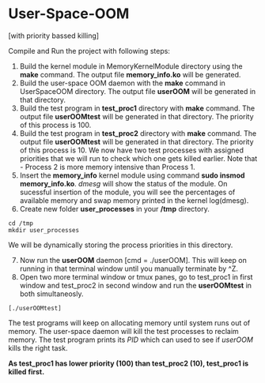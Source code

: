 # User-Space-OOM
[with priority bassed killing]

Compile and Run the project with following steps:
1. Build the kernel module in MemoryKernelModule directory using the **make** command. The output file **memory_info.ko** will be generated.
2. Build the user-space OOM daemon with the **make** command in UserSpaceOOM directory. The output file **userOOM** will be generated in that directory.
3. Build the test program in **test_proc1** directory with **make** command. The output file **userOOMtest** will be generated in that directory. The priority of this process is 100.
4. Build the test program in **test_proc2** directory with **make** command. The output file **userOOMtest** will be generated in that directory. The priority of this process is 10. We now have two test processes with assigned priorities that we will run to check which one gets killed earlier. Note that - Process 2 is more memory intensive than Process 1.
5. Insert the **memory_info** kernel module using command **sudo insmod memory_info.ko**. *dmesg* will show the status of the module. On sucessful insertion of the module, you will see the percentages of available memory and swap memory printed in the kernel log(dmesg).
6. Create new folder **user_processes** in your **/tmp** directory.
```
cd /tmp
mkdir user_processes
```
We will be dynamically storing the process priorities in this directory.

7. Now run the **userOOM** daemon [cmd = ./userOOM]. This will keep on running in that terminal window until you manually terminate by ^Z.
8. Open two more terminal window or tmux panes, go to test_proc1 in first window and test_proc2 in second window and run the **userOOMtest** in both simultaneosly.
```
[./userOOMtest]
```


 The test programs will keep on allocating memory until system runs out of memory. The user-space daemon will kill the test processes to reclaim memory. The test program prints its *PID* which can used to see if *userOOM* kills the right task.

 **As test_proc1 has lower priority (100) than test_proc2 (10), test_proc1 is killed first.**

